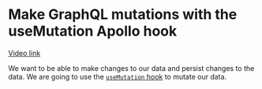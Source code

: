 # Make GraphQL mutations with the useMutation Apollo hook

[Video link](https://www.egghead.io/lessons/egghead-make-graphql-mutations-with-the-usemutation-apollo-hook?pl=synchronize-client-and-server-state-in-react-using-apollo-client-a45b3b89)

<TimeStamp start="02:45" end="03:00">

We want to be able to make changes to our data and persist changes to the data. We are going to use the [`useMutation` hook](https://www.apollographql.com/docs/react/data/mutations/#executing-a-mutation) to mutate our data. 

</TimeStamp>